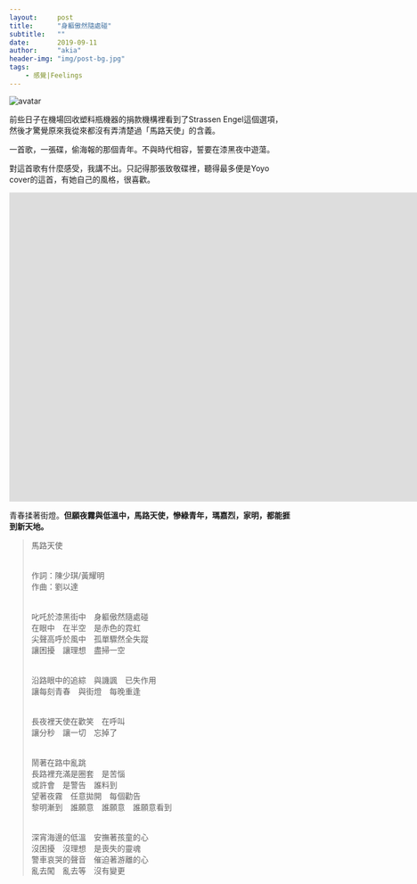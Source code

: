 ```yaml
---
layout:     post
title:      "身軀傲然隨處碰"
subtitle:   ""
date:       2019-09-11
author:     "akia"
header-img: "img/post-bg.jpg"
tags:
    - 感覺|Feelings
---
```

![avatar](/Users/gongzeheng/Utopiamomentarily.github.io/img/in-post/StrassenEngel.JPG)

前些日子在機場回收塑料瓶機器的捐款機構裡看到了Strassen Engel這個選項，然後才驚覺原來我從來都沒有弄清楚過「馬路天使」的含義。

一首歌，一張碟，偷海報的那個青年。不與時代相容，誓要在漆黑夜中遊蕩。

對這首歌有什麼感受，我講不出。只記得那張致敬碟裡，聽得最多便是Yoyo cover的這首，有她自己的風格，很喜歡。

<iframe width="1665" height="555" src="https://www.youtube.com/embed/nQrVLzXtJ6M" frameborder="0" allow="accelerometer; autoplay; encrypted-media; gyroscope; picture-in-picture" allowfullscreen></iframe>

青春揉著街燈。**但願夜霧與低溫中，馬路天使，慘綠青年，瑪嘉烈，家明，都能捱到新天地。**

>馬路天使  
></br>  
>作詞：陳少琪/黃耀明  
>作曲：劉以達  
></br>  
>叱吒於漆黑街中　身軀傲然隨處碰  
>在眼中　在半空　是赤色的霓虹  
>尖聲高呼於風中　孤單驟然全失蹤  
>讓困擾　讓理想　盡掃一空  
></br>  
>沿路眼中的追綜　與譏諷　已失作用  
>讓每刻青春　與街燈　每晚重逢  
></br>  
>長夜裡天使在歡笑　在呼叫  
>讓分秒　讓一切　忘掉了  
></br>  
>鬧著在路中亂跳  
>長路裡充滿是圈套　是苦惱  
>或許會　是警告　誰料到  
>望著夜霧　任意拋開　每個勸告  
>黎明漸到　誰願意　誰願意　誰願意看到  
></br>  
>深宵海邊的低溫　安撫著孩童的心  
>沒困擾　沒理想　是喪失的靈魂  
>警車哀哭的聲音　催迫著游離的心  
>亂去闖　亂去等　沒有變更  

